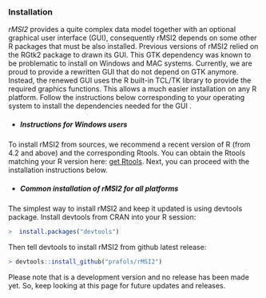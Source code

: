### Installation

*rMSI2* provides a quite complex data model together with an optional graphical user interface (GUI), consequently rMSI2 depends on some other R packages that must be also installed. Previous versions of rMSI2 relied on the RGtk2 package to drawn its GUI. This GTK dependency was known to be problematic to install on Windows and MAC systems. Currently, we are proud to provide a rewritten GUI that do not depend on GTK anymore. Instead, the renewed GUI uses the R built-in TCL/TK library to provide the required graphics functions. This allows a much easier installation on any R platform. 
Follow the instructions below corresponding to your operating system to install the dependencies needed for the GUI .

* ##### Instructions for Windows users
To install rMSI2 from sources, we recommend a recent version of R (from 4.2 and above) and the corresponding Rtools. You can obtain the Rtools matching your R version here: [get Rtools](https://cran.r-project.org/bin/windows/Rtools/ "Rtools"). Next, you can proceed with the installation instructions below.

* ##### Common installation of rMSI2 for all platforms
The simplest way to install rMSI2 and keep it updated is using devtools package. Install devtools from CRAN into your R session:
```R
>  install.packages("devtools")
```
Then tell devtools to install rMSI2 from github latest release:
```R
> devtools::install_github("prafols/rMSI2")
```

Please note that is a development version and no release has been made yet. So, keep looking at this page for future updates and releases.

